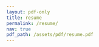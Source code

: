 ```yaml
---
layout: pdf-only
title: resume
permalink: /resume/
nav: true
pdf_path: /assets/pdf/resume.pdf
---
```

